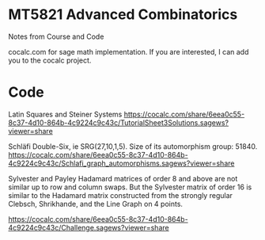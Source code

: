 # MT5821 Advanced Combinatorics
Notes from Course and Code

cocalc.com for sage math implementation. If you are interested, I can add you to the cocalc project. 

# Code
Latin Squares and Steiner Systems 
https://cocalc.com/share/6eea0c55-8c37-4d10-864b-4c9224c9c43c/TutorialSheet3Solutions.sagews?viewer=share

Schläfi Double-Six, ie SRG(27,10,1,5). Size of its automorphism group: 51840.
https://cocalc.com/share/6eea0c55-8c37-4d10-864b-4c9224c9c43c/Schlafi_graph_automorphisms.sagews?viewer=share

Sylvester and Payley Hadamard matrices of order 8 and above are not similar up to row and column swaps.
But the Sylvester matrix of order 16 is similar to the Hadamard matrix constructed from the strongly regular Clebsch, Shrikhande, and the Line Graph on 4 points. 

https://cocalc.com/share/6eea0c55-8c37-4d10-864b-4c9224c9c43c/Challenge.sagews?viewer=share
